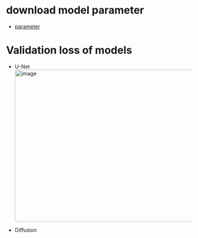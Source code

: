 # download model parameter

- [parameter](https://drive.google.com/drive/folders/1O-x-vBUHQrM9aGN82uVKF0I194Robl6D?usp=sharing)



# Validation loss of models
- U-Net
  <img width="1243" height="414" alt="image" src="https://github.com/user-attachments/assets/3bcec27f-8fd8-4e45-854f-453fafc3bd14" />

- Diffusion
